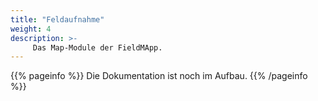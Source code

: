 ```yaml
---
title: "Feldaufnahme"
weight: 4
description: >-
     Das Map-Module der FieldMApp.
---
```


{{% pageinfo %}}
Die Dokumentation ist noch im Aufbau.
{{% /pageinfo %}}
